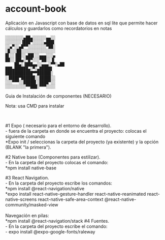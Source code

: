 # account-book

Aplicación en Javascript con base de datos en sql lite que permite hacer cálculos y guardarlos como recordatorios en notas

	░░░░░░░░▄██▄░░░░░░▄▄░░
	░░░░░░░▐███▀░░░░░▄███▌
	░░▄▀░░▄█▀▀░░░░░░░░▀██░
	░█░░░██░░░░░░░░░░░░░░░
	█▌░░▐██░░▄██▌░░▄▄▄░░░▄
	██░░▐██▄░▀█▀░░░▀██░░▐▌
        ██▄░▐███▄▄░░▄▄▄░▀▀░▄██
	███▄██████▄░▀░▄█████▌
	████████████▀▀██████░
	░▐████▀██████░░█████░░
	░░░▀▀▀░░█████▌░████▀░░
	░░░░░░░░░▀▀███░▀▀▀░░░░

Guia de Instalación de componentes (NECESARIO)

Nota: usa CMD para instalar
                    
 <br>

 
  #1 Expo ( necesario para el entorno de desarrollo).
  	<br>
	  - fuera de la carpeta en donde se encuentra el proyecto:
		  colocas el siguiente comando 
		 <br>
 		*Expo init / seleccionas la carpeta del proyecto
		 (ya existente) y la opción (BLANK "la primera").
 <br>

#2 Native base (Componentes para estilizar).
		<br>
		- En la carpeta del proyecto colocas el comando:
		<br>
		*npm install native-base
<br>

#3 React Navigation.
<br>
		- En la carpeta del proyecto escribe los comandos:
		<br>
		*npm install @react-navigation/native
		<br>
		*expo install react-native-gesture-handler react-native-reanimated react-native-screens react-native-safe-area-context @react-native-community/masked-view
		<br>	
		Navegación en pilas:
		<br>
			*npm install @react-navigation/stack
	#4 Fuentes.
		<br>
		- En la carpeta del proyecto escribe el comando:
		<br>
		- expo install @expo-google-fonts/raleway
		
